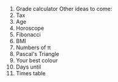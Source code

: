 1) Grade calculator
Other ideas to come:
2) Tax
3) Age
4) Horoscope
5) Fibonacci
6) BMI
7) Numbers of π
8) Pascal's Triangle
9) Your best colour
10) Days until
11) Times table
